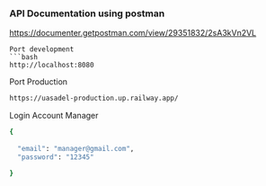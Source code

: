### API Documentation using postman
https://documenter.getpostman.com/view/29351832/2sA3kVn2VL


```
Port development
```bash
http://localhost:8080

```
Port Production
```bash
https://uasadel-production.up.railway.app/

```
Login Account Manager
```bash
{
    
  "email": "manager@gmail.com",
  "password": "12345"

}

```



